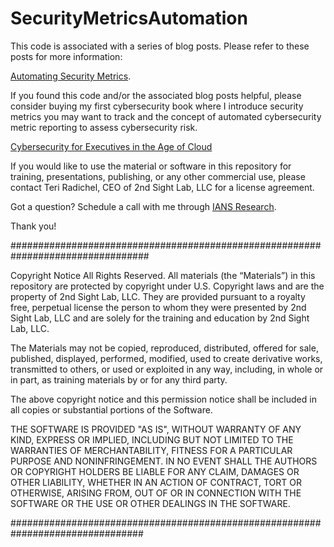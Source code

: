 # SecurityMetricsAutomation

This code is associated with a series of blog posts. Please refer to these posts for more information:

[Automating Security Metrics](
https://medium.com/cloud-security/automating-cybersecurity-metrics-890dfabb6198).

If you found this code and/or the associated blog posts helpful, please consider buying my first cybersecurity book where I introduce security metrics you may want to track and the concept of automated cybersecurity metric reporting to assess cybersecurity risk.

[Cybersecurity for Executives in the Age of Cloud](https://amzn.to/3viUgXC)

If you would like to use the material or software in this repository for training, presentations, publishing, or any other commercial use, please contact Teri Radichel, CEO of 2nd Sight Lab, LLC for a license agreement.

Got a question? Schedule a call with me through [IANS Research](https://www.iansresearch.com/).

Thank you!

#################################################################################

Copyright Notice
All Rights Reserved.
All materials (the “Materials”) in this repository are protected by copyright 
under U.S. Copyright laws and are the property of 2nd Sight Lab, LLC. They are provided 
pursuant to a royalty free, perpetual license the person to whom they were presented 
by 2nd Sight Lab, LLC and are solely for the training and education by 2nd Sight Lab, LLC.

The Materials may not be copied, reproduced, distributed, offered for sale, published, 
displayed, performed, modified, used to create derivative works, transmitted to 
others, or used or exploited in any way, including, in whole or in part, as training 
materials by or for any third party.

The above copyright notice and this permission notice shall be included in all 
copies or substantial portions of the Software.

THE SOFTWARE IS PROVIDED "AS IS", WITHOUT WARRANTY OF ANY KIND, EXPRESS OR IMPLIED, 
INCLUDING BUT NOT LIMITED TO THE WARRANTIES OF MERCHANTABILITY, FITNESS FOR A 
PARTICULAR PURPOSE AND NONINFRINGEMENT. IN NO EVENT SHALL THE AUTHORS OR COPYRIGHT 
HOLDERS BE LIABLE FOR ANY CLAIM, DAMAGES OR OTHER LIABILITY, WHETHER IN AN ACTION 
OF CONTRACT, TORT OR OTHERWISE, ARISING FROM, OUT OF OR IN CONNECTION WITH THE 
SOFTWARE OR THE USE OR OTHER DEALINGS IN THE SOFTWARE.

################################################################################
